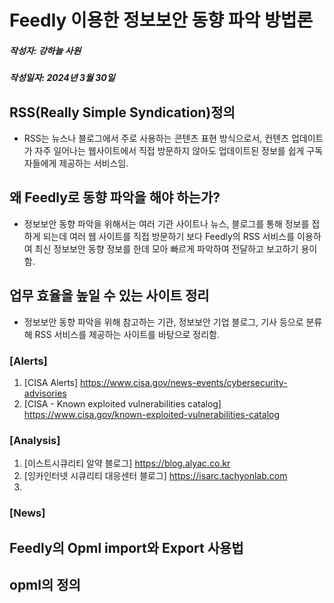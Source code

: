 # Feedly 이용한 정보보안 동향 파악 방법론
##### 작성자: 강하늘 사원
##### 작성일자: 2024년 3월 30일

## RSS(Really Simple Syndication)정의 
- RSS는 뉴스나 블로그에서 주로 사용하는 콘텐츠 표현 방식으로서, 컨텐츠 업데이트가 자주 일어나는 웹사이트에서 직접 방문하지 않아도 업데이트된 정보를 쉽게 구독자들에게 제공하는 서비스임.

## 왜 Feedly로 동향 파악을 해야 하는가?
- 정보보안 동향 파악을 위해서는 여러 기관 사이트나 뉴스, 블로그를 통해 정보를 접하게 되는데 여러 웹 사이트를 직접 방문하기 보다 Feedly의 RSS 서비스를 이용하여 최신 정보보안 동향 정보를 한데 모아 빠르게 파악하여 전달하고 보고하기 용이함.
 
## 업무 효율을 높일 수 있는 사이트 정리
- 정보보안 동향 파악을 위해 참고하는 기관, 정보보안 기업 블로그, 기사 등으로 분류해 RSS 서비스를 제공하는 사이트를 바탕으로 정리함.

  
### [Alerts]
1. [CISA Alerts] <https://www.cisa.gov/news-events/cybersecurity-advisories>
2. [CISA - Known exploited vulnerabilities catalog] <https://www.cisa.gov/known-exploited-vulnerabilities-catalog>
   
### [Analysis]
1. [이스트시큐리티 알약 블로그] <https://blog.alyac.co.kr>
2. [잉카인터넷 시큐리티 대응센터 블로그] <https://isarc.tachyonlab.com>
3. 
### [News]

## Feedly의 Opml import와 Export 사용법

## opml의 정의

